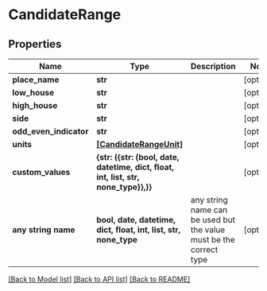 # CandidateRange


## Properties
Name | Type | Description | Notes
------------ | ------------- | ------------- | -------------
**place_name** | **str** |  | [optional] 
**low_house** | **str** |  | [optional] 
**high_house** | **str** |  | [optional] 
**side** | **str** |  | [optional] 
**odd_even_indicator** | **str** |  | [optional] 
**units** | [**[CandidateRangeUnit]**](CandidateRangeUnit.md) |  | [optional] 
**custom_values** | **{str: ({str: (bool, date, datetime, dict, float, int, list, str, none_type)},)}** |  | [optional] 
**any string name** | **bool, date, datetime, dict, float, int, list, str, none_type** | any string name can be used but the value must be the correct type | [optional]

[[Back to Model list]](../README.md#documentation-for-models) [[Back to API list]](../README.md#documentation-for-api-endpoints) [[Back to README]](../README.md)


